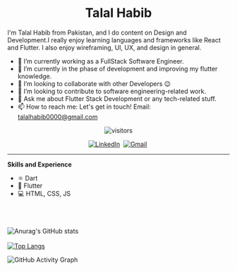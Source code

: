 <!-- ![Design and Development](https://graphicsfamily.com/wp-content/uploads/edd/2020/11/Tasty-Food-Web-Banner-Design-scaled.jpg) -->

<h1 align="center">Talal Habib</h1>

I'm Talal Habib from Pakistan, and I do content on Design and Development.I really enjoy learning languages and frameworks like React and Flutter. 
I also enjoy wireframing, UI, UX, and design in general.

- 🔭 I’m currently working as a FullStack Software Engineer.
- 🌱 I’m currently in the phase of development and improving my flutter knowledge.
- 👯 I’m looking to collaborate with other Developers 😉
- 🤔 I’m looking to contribute to software engineering-related work.
- 💬 Ask me about Flutter Stack Development or any tech-related stuff.
- 📫 How to reach me:  Let's get in touch! Email: talalhabib0000@gmail.com
<p align="center">
    <img align="center" alt="visitors" src="https://gpvc.arturio.dev/talalhabib0000" />
</p>
<p align="center">
<a href="https://www.linkedin.com/in/talal-habib-9820b71b6/"><img src="https://img.shields.io/badge/linkedin-%230077B5.svg?&style=for-the-badge&logo=linkedin&logoColor=white" alt="LinkedIn" /></a>&nbsp;
<a href="mailto:talalhabib0000@gmail.com?subject=Please Write Subject"><img src="https://img.shields.io/badge/gmail-%23D14836.svg?&style=for-the-badge&logo=gmail&logoColor=white" alt="Gmail"/></a>&nbsp;
<hr/>
</p>

**Skills and Experience**

- ⚛ Dart
- 📱 Flutter
- 💻 HTML, CSS, JS



<br/>
<br/>

![Anurag's GitHub stats](https://github-readme-stats.vercel.app/api?username=talalhabib0000&show_icons=true&theme=radical)
<br/>
<br/>
[![Top Langs](https://github-readme-stats.vercel.app/api/top-langs/?username=talalhabib0000&show_icons=true&theme=radical)](https://github.com/Qasid-Ali/github-readme-stats)


![GitHub Activity Graph](https://activity-graph.herokuapp.com/graph?username=talalhabib0000&show_icons=true&theme=react-dark)


<!-- 
<br/>
<br/>

![Anurag's GitHub stats](https://github-readme-stats.vercel.app/api?username=talalhabib0000&show_icons=true&theme=radical)
<br/>
<br/>
[![Top Langs](https://github-readme-stats.vercel.app/api/top-langs/?username=TalalHabib&show_icons=true&theme=radical)](https://github.com/talalhabib0000/github-readme-stats)



### Hi there 👋, Talal Habib
#### Design and Development
![Design and Development](https://graphicsfamily.com/wp-content/uploads/edd/2020/11/Tasty-Food-Web-Banner-Design-scaled.jpg)

I'm Talal Habib from Pakistan, and I do content on Design and Development. I really enjoy learning languages and frameworks like React and Flutter, as well as work in WordPress. I also enjoy wireframing, UI, UX, and design in general.

Skills: Flutter / REACT / JS / HTML / CSS

- 🔭 I’m currently working in a Company 
- 🌱 I’m currently learning MERN Stack 




![GitHub stats](https://github-readme-stats.vercel.app/api?username=talalhabib0000&show_icons=true)   -->
